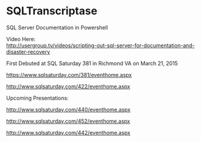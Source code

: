 # SQLTranscriptase 
SQL Server Documentation in Powershell

Video Here:<br>
http://usergroup.tv/videos/scripting-out-sql-server-for-documentation-and-disaster-recovery

First Debuted at SQL Saturday 381 in Richmond VA on March 21, 2015

https://www.sqlsaturday.com/381/eventhome.aspx

http://www.sqlsaturday.com/422/eventhome.aspx

Upcoming Presentations:

http://www.sqlsaturday.com/440/eventhome.aspx

http://www.sqlsaturday.com/452/eventhome.aspx

http://www.sqlsaturday.com/442/eventhome.aspx


